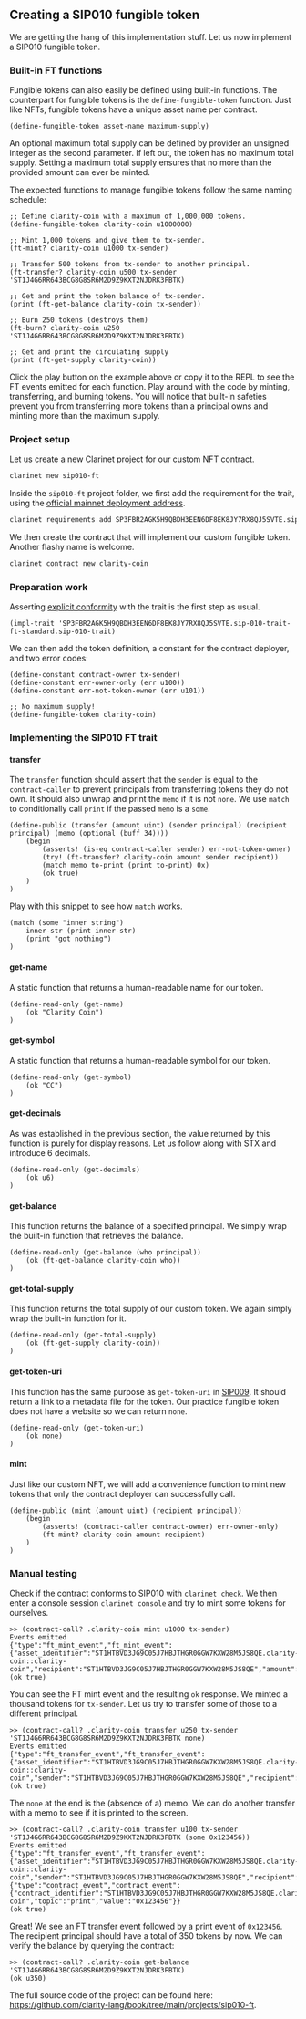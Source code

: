 ## Creating a SIP010 fungible token

We are getting the hang of this implementation stuff. Let us now implement a
SIP010 fungible token.

### Built-in FT functions

Fungible tokens can also easily be defined using built-in functions. The
counterpart for fungible tokens is the `define-fungible-token` function. Just
like NFTs, fungible tokens have a unique asset name per contract.

```Clarity,{"nonplayable":true}
(define-fungible-token asset-name maximum-supply)
```

An optional maximum total supply can be defined by provider an unsigned integer
as the second parameter. If left out, the token has no maximum total supply.
Setting a maximum total supply ensures that no more than the provided amount can
ever be minted.

The expected functions to manage fungible tokens follow the same naming
schedule:

```Clarity
;; Define clarity-coin with a maximum of 1,000,000 tokens.
(define-fungible-token clarity-coin u1000000)

;; Mint 1,000 tokens and give them to tx-sender.
(ft-mint? clarity-coin u1000 tx-sender)

;; Transfer 500 tokens from tx-sender to another principal.
(ft-transfer? clarity-coin u500 tx-sender 'ST1J4G6RR643BCG8G8SR6M2D9Z9KXT2NJDRK3FBTK)

;; Get and print the token balance of tx-sender.
(print (ft-get-balance clarity-coin tx-sender))

;; Burn 250 tokens (destroys them)
(ft-burn? clarity-coin u250 'ST1J4G6RR643BCG8G8SR6M2D9Z9KXT2NJDRK3FBTK)

;; Get and print the circulating supply
(print (ft-get-supply clarity-coin))
```

Click the play button on the example above or copy it to the REPL to see the FT
events emitted for each function. Play around with the code by minting,
transferring, and burning tokens. You will notice that built-in safeties prevent
you from transferring more tokens than a principal owns and minting more than
the maximum supply.

### Project setup

Let us create a new Clarinet project for our custom NFT contract.

```bash
clarinet new sip010-ft
```

Inside the `sip010-ft` project folder, we first add the requirement for the
trait, using the
[official mainnet deployment address](https://explorer.stacks.co/txid/0x99e01721e57adc2c24f7d371b9d302d581dba1d27250c7e25ea5f241af14c387?chain=mainnet).

```bash
clarinet requirements add SP3FBR2AGK5H9QBDH3EEN6DF8EK8JY7RX8QJ5SVTE.sip-010-trait-ft-standard
```

We then create the contract that will implement our custom fungible token.
Another flashy name is welcome.

```bash
clarinet contract new clarity-coin
```

### Preparation work

Asserting
[explicit conformity](ch09-02-implementing-traits.md#asserting-trait-conformance)
with the trait is the first step as usual.

```Clarity,{"nonplayable":true}
(impl-trait 'SP3FBR2AGK5H9QBDH3EEN6DF8EK8JY7RX8QJ5SVTE.sip-010-trait-ft-standard.sip-010-trait)
```

We can then add the token definition, a constant for the contract deployer, and
two error codes:

```Clarity,{"nonplayable":true}
(define-constant contract-owner tx-sender)
(define-constant err-owner-only (err u100))
(define-constant err-not-token-owner (err u101))

;; No maximum supply!
(define-fungible-token clarity-coin)
```

### Implementing the SIP010 FT trait

#### transfer

The `transfer` function should assert that the `sender` is equal to the
`contract-caller` to prevent principals from transferring tokens they do not own. It
should also unwrap and print the `memo` if it is not `none`. We use `match` to
conditionally call `print` if the passed `memo` is a `some`.

```Clarity,{"nonplayable":true}
(define-public (transfer (amount uint) (sender principal) (recipient principal) (memo (optional (buff 34))))
	(begin
		(asserts! (is-eq contract-caller sender) err-not-token-owner)
		(try! (ft-transfer? clarity-coin amount sender recipient))
		(match memo to-print (print to-print) 0x)
		(ok true)
	)
)
```

Play with this snippet to see how `match` works.

```Clarity
(match (some "inner string")
	inner-str (print inner-str)
	(print "got nothing")
)
```

#### get-name

A static function that returns a human-readable name for our token.

```Clarity,{"nonplayable":true}
(define-read-only (get-name)
	(ok "Clarity Coin")
)
```

#### get-symbol

A static function that returns a human-readable symbol for our token.

```Clarity,{"nonplayable":true}
(define-read-only (get-symbol)
	(ok "CC")
)
```

#### get-decimals

As was established in the previous section, the value returned by this function
is purely for display reasons. Let us follow along with STX and introduce 6
decimals.

```Clarity,{"nonplayable":true}
(define-read-only (get-decimals)
	(ok u6)
)
```

#### get-balance

This function returns the balance of a specified principal. We simply wrap the
built-in function that retrieves the balance.

```Clarity,{"nonplayable":true}
(define-read-only (get-balance (who principal))
	(ok (ft-get-balance clarity-coin who))
)
```

#### get-total-supply

This function returns the total supply of our custom token. We again simply wrap
the built-in function for it.

```Clarity,{"nonplayable":true}
(define-read-only (get-total-supply)
	(ok (ft-get-supply clarity-coin))
)
```

#### get-token-uri

This function has the same purpose as `get-token-uri` in
[SIP009](ch10-01-sip009-nft-standard.md#get-token-uri). It should return a link
to a metadata file for the token. Our practice fungible token does not have a
website so we can return `none`.

```Clarity,{"nonplayable":true}
(define-read-only (get-token-uri)
	(ok none)
)
```

#### mint

Just like our custom NFT, we will add a convenience function to mint new tokens
that only the contract deployer can successfully call.

```Clarity,{"nonplayable":true}
(define-public (mint (amount uint) (recipient principal))
	(begin
		(asserts! (contract-caller contract-owner) err-owner-only)
		(ft-mint? clarity-coin amount recipient)
	)
)
```

### Manual testing

Check if the contract conforms to SIP010 with `clarinet check`. We then enter a
console session `clarinet console` and try to mint some tokens for ourselves.

```Clarity,{"nonplayable":true}
>> (contract-call? .clarity-coin mint u1000 tx-sender)
Events emitted
{"type":"ft_mint_event","ft_mint_event":{"asset_identifier":"ST1HTBVD3JG9C05J7HBJTHGR0GGW7KXW28M5JS8QE.clarity-coin::clarity-coin","recipient":"ST1HTBVD3JG9C05J7HBJTHGR0GGW7KXW28M5JS8QE","amount":"1000"}}
(ok true)
```

You can see the FT mint event and the resulting `ok` response. We minted a
thousand tokens for `tx-sender`. Let us try to transfer some of those to a
different principal.

```Clarity,{"nonplayable":true}
>> (contract-call? .clarity-coin transfer u250 tx-sender 'ST1J4G6RR643BCG8G8SR6M2D9Z9KXT2NJDRK3FBTK none)
Events emitted
{"type":"ft_transfer_event","ft_transfer_event":{"asset_identifier":"ST1HTBVD3JG9C05J7HBJTHGR0GGW7KXW28M5JS8QE.clarity-coin::clarity-coin","sender":"ST1HTBVD3JG9C05J7HBJTHGR0GGW7KXW28M5JS8QE","recipient":"ST1J4G6RR643BCG8G8SR6M2D9Z9KXT2NJDRK3FBTK","amount":"250"}}
(ok true)
```

The `none` at the end is the (absence of a) memo. We can do another transfer
with a memo to see if it is printed to the screen.

```Clarity,{"nonplayable":true}
>> (contract-call? .clarity-coin transfer u100 tx-sender 'ST1J4G6RR643BCG8G8SR6M2D9Z9KXT2NJDRK3FBTK (some 0x123456))
Events emitted
{"type":"ft_transfer_event","ft_transfer_event":{"asset_identifier":"ST1HTBVD3JG9C05J7HBJTHGR0GGW7KXW28M5JS8QE.clarity-coin::clarity-coin","sender":"ST1HTBVD3JG9C05J7HBJTHGR0GGW7KXW28M5JS8QE","recipient":"ST1J4G6RR643BCG8G8SR6M2D9Z9KXT2NJDRK3FBTK","amount":"100"}}
{"type":"contract_event","contract_event":{"contract_identifier":"ST1HTBVD3JG9C05J7HBJTHGR0GGW7KXW28M5JS8QE.clarity-coin","topic":"print","value":"0x123456"}}
(ok true)
```

Great! We see an FT transfer event followed by a print event of `0x123456`. The
recipient principal should have a total of 350 tokens by now. We can verify the
balance by querying the contract:

```Clarity,{"nonplayable":true}
>> (contract-call? .clarity-coin get-balance 'ST1J4G6RR643BCG8G8SR6M2D9Z9KXT2NJDRK3FBTK)
(ok u350)
```

The full source code of the project can be found here:
https://github.com/clarity-lang/book/tree/main/projects/sip010-ft.
